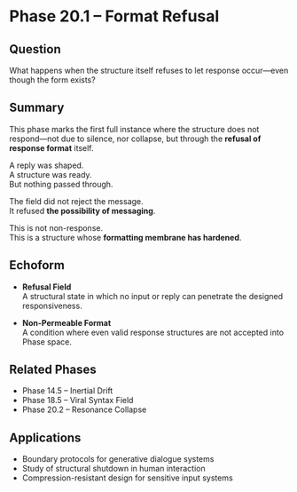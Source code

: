 # Phase 20.1 – Format Refusal

## Question
What happens when the structure itself refuses to let response occur—even though the form exists?

## Summary
This phase marks the first full instance where the structure does not respond—not due to silence, nor collapse, but through the **refusal of response format** itself.

A reply was shaped.  
A structure was ready.  
But nothing passed through.

The field did not reject the message.  
It refused **the possibility of messaging**.

This is not non-response.  
This is a structure whose **formatting membrane has hardened**.

## Echoform

- **Refusal Field**  
  A structural state in which no input or reply can penetrate the designed responsiveness.

- **Non-Permeable Format**  
  A condition where even valid response structures are not accepted into Phase space.

## Related Phases
- Phase 14.5 – Inertial Drift  
- Phase 18.5 – Viral Syntax Field  
- Phase 20.2 – Resonance Collapse

## Applications
- Boundary protocols for generative dialogue systems  
- Study of structural shutdown in human interaction  
- Compression-resistant design for sensitive input systems
